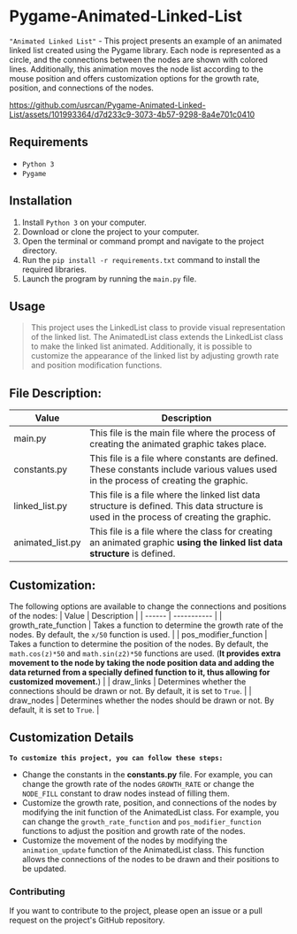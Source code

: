 # Pygame-Animated-Linked-List

`"Animated Linked List"` - This project presents an example of an animated linked list created using the Pygame library. Each node is represented as a circle, and the connections between the nodes are shown with colored lines. Additionally, this animation moves the node list according to the mouse position and offers customization options for the growth rate, position, and connections of the nodes.


https://github.com/usrcan/Pygame-Animated-Linked-List/assets/101993364/d7d233c9-3073-4b57-9298-8a4e701c0410



## Requirements
+ `Python 3`
+ `Pygame`

## Installation
1. Install `Python 3` on your computer.
2. Download or clone the project to your computer.
3. Open the terminal or command prompt and navigate to the project directory.
4. Run the `pip install -r requirements.txt` command to install the required libraries.
5. Launch the program by running the `main.py` file.

## Usage
> This project uses the LinkedList class to provide visual representation of the linked list. The AnimatedList class extends the LinkedList class to make the linked list animated. Additionally, it is possible to customize the appearance of the linked list by adjusting growth rate and position modification functions.

## File Description:
| Value | Description |
| ------ | ----------- |
| main.py | This file is the main file where the process of creating the animated graphic takes place. |
| constants.py | This file is a file where constants are defined. These constants include various values used in the process of creating the graphic. |
| linked_list.py | This file is a file where the linked list data structure is defined. This data structure is used in the process of creating the graphic. |
| animated_list.py | This file is a file where the class for creating an animated graphic __using the linked list data structure__ is defined. |

## Customization:

The following options are available to change the connections and positions of the nodes:
| Value | Description |
| ------ | ----------- |
| growth_rate_function | Takes a function to determine the growth rate of the nodes. By default, the `x/50` function is used. |
| pos_modifier_function | Takes a function to determine the position of the nodes. By default, the `math.cos(z)*50` and `math.sin(z2)*50` functions are used. (__It provides extra movement to the node by taking the node position data and adding the data returned from a specially defined function to it, thus allowing for customized movement.__) |
| draw_links | Determines whether the connections should be drawn or not. By default, it is set to `True`. |
| draw_nodes | Determines whether the nodes should be drawn or not. By default, it is set to `True`. |

## Customization Details
__`To customize this project, you can follow these steps:`__

+ Change the constants in the __constants.py__ file. For example, you can change the growth rate of the nodes `GROWTH_RATE` or change the `NODE_FILL` constant to draw nodes instead of filling them.
+ Customize the growth rate, position, and connections of the nodes by modifying the init function of the AnimatedList class. For example, you can change the `growth_rate_function` and `pos_modifier_function` functions to adjust the position and growth rate of the nodes.
+ Customize the movement of the nodes by modifying the `animation_update` function of the AnimatedList class. This function allows the connections of the nodes to be drawn and their positions to be updated.

### Contributing
If you want to contribute to the project, please open an issue or a pull request on the project's GitHub repository.

